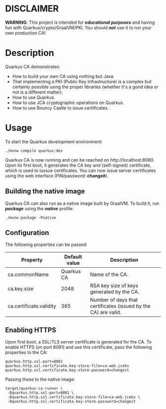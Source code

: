 # DISCLAIMER
**WARNING**: This project is intended for ***educational purposes*** and having fun with Quarkus/crypto/GraalVM/PKI. You should ***not*** use it to run your own production CA!

# Description
Quarkus CA demonstrates:
 * How to build your own CA using nothing but Java.
 * That implementing a PKI (Public Key Infrastructure) is a complex but certainly possible using the proper libraries
  (whether it's a good idea or not is a different matter). 
 * How to use Quarkus.
 * How to use JCA cryptographic operations on Quarkus.
 * How to use Bouncy Castle to issue certificates.

# Usage
To start the Quarkus development environment:
```
./mvnw compile quarkus:dev
```
Quarkus CA is now running and can be reached on http://localhost:8080. Upon its first boot, it generates the CA key and (self-signed) certificate, which is used to iussue
certificates. You can now issue server certificates using the web interface (PIN/password: **changeit**).

## Building the native image
Quarkus CA can also run as a native image built by GraalVM. To build it, run ***package*** using the ***native*** profile:
```
./mvnw package -Pnative
```

## Configuration
The following properties can be passed:

| Property                  | Default value | Description | 
|---|---|---|
| ca.commonName             | Quarkus CA    | Name of the CA. |
| ca.key.size               | 2048          | RSA key size of keys generated by the CA. |
| ca.certificate.validity   | 365           | Number of days that certificates (issued by the CA) are valid. |

## Enabling HTTPS
Upon first boot, a SSL/TLS server certificate is generated for the CA. To enable HTTPS (on port 8081) and use this certificate, pass the following properties to the CA:
```properties
quarkus.http.ssl-port=8081
quarkus.http.ssl.certificate.key-store-file=ca-web.jceks
quarkus.http.ssl.certificate.key-store-password=changeit
```
Passing these to the native image:
```
target/quarkus-ca-runner \
 -Dquarkus.http.ssl-port=8081 \
 -Dquarkus.http.ssl.certificate.key-store-file=ca-web.jceks \
 -Dquarkus.http.ssl.certificate.key-store-password=changeit
```